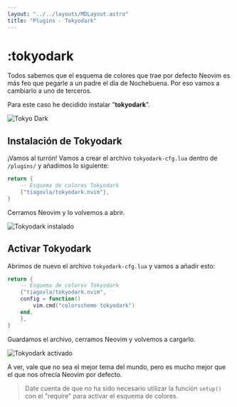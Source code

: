 ```yaml
---
layout: "../../layouts/MDLayout.astro"
title: "Plugins - Tokyodark"
---
```


# :tokyodark

Todos sabemos que el esquema de colores que trae por defecto Neovim es más feo que
pegarle a un padre el día de Nochebuena. Por eso vamos a cambiarlo a uno de terceros.

Para este caso he decidido instalar "**tokyodark**".

<img src="https://user-images.githubusercontent.com/30515389/115807570-42385080-a3bf-11eb-8286-c981b5093ffa.png" alt="Tokyo Dark" />

## Instalación de Tokyodark

¡Vamos al turrón! Vamos a crear el archivo `tokyodark-cfg.lua` dentro de `/plugins/` y añadimos lo siguiente:

``` lua
return {
    -- Esquema de colores Tokyodark
    {"tiagovla/tokyodark.nvim"},
}
```

Cerramos Neovim y lo volvemos a abrir.

<img src="/images/tokyodark/lazy-tokyodark.webp" alt="Tokyodark instalado" />

## Activar Tokyodark

Abrimos de nuevo el archivo `tokyodark-cfg.lua` y vamos a añadir esto:

``` lua
return {
    -- Esquema de colores Tokyodark
    {"tiagovla/tokyodark.nvim",
    config = function()
        vim.cmd("colorscheme tokyodark")
    end,
    },
}
```

Guardamos el archivo, cerramos Neovim y volvemos a cargarlo.

<img src="/images/tokyodark/tokyodark-activado.webp" alt="Tokyodark activado" />

A ver, vale que no sea el mejor tema del mundo, pero es mucho mejor que el que nos
ofrecía Neovim por defecto.

> Date cuenta de que no ha sido necesario utilizar la función `setup()` con el "require" para activar el esquema de colores.
